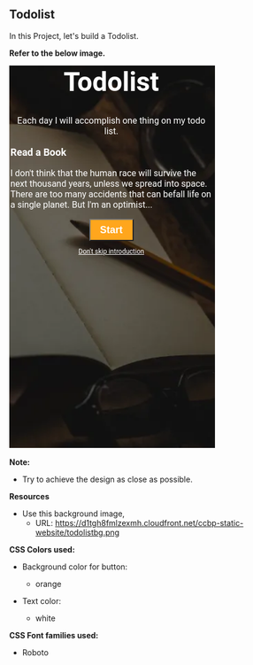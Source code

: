 ## Todolist

In this Project, let's build a Todolist.


**Refer to the below image.**

![todo-list-to-build](image.png)


**Note:**

- Try to achieve the design as close as possible.

**Resources**
- Use this background image,
    - URL: https://d1tgh8fmlzexmh.cloudfront.net/ccbp-static-website/todolistbg.png


**CSS Colors used:**

- Background color for button:
    - orange

- Text color:
    - white


**CSS Font families used:**
- Roboto
